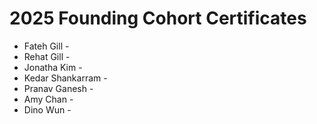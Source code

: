 # 2025 Founding Cohort Certificates 

* Fateh Gill -
* Rehat Gill - 
* Jonatha Kim -
* Kedar Shankarram -
* Pranav Ganesh - 
* Amy Chan - 
* Dino Wun - 